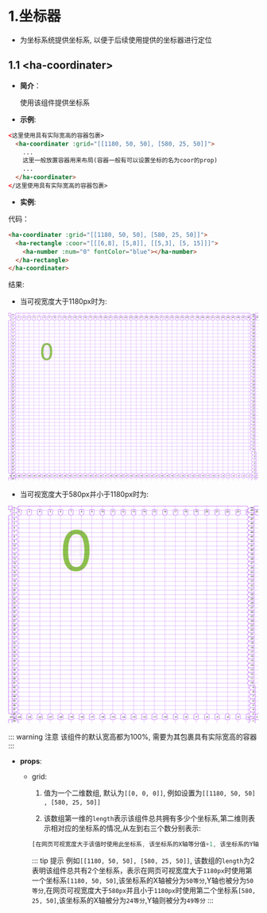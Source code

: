 # 1.坐标器

- 为坐标系统提供坐标系, 以便于后续使用提供的坐标器进行定位

## 1.1 &lt;ha-coordinater>

- **简介**：

  使用该组件提供坐标系

- **示例**:

``` html
<这里使用具有实际宽高的容器包裹>
  <ha-coordinater :grid="[[1180, 50, 50], [580, 25, 50]]">
    ...
    这里一般放置容器用来布局(容器一般有可以设置坐标的名为coor的prop)
    ...
  </ha-coordinater>
</这里使用具有实际宽高的容器包裹>
```

- **实例**:

代码：

``` html 
<ha-coordinater :grid="[[1180, 50, 50], [580, 25, 50]]">
  <ha-rectangle :coor="[[[6,8], [5,8]], [[5,3], [5, 15]]]">
    <ha-number :num="0" fontColor="blue"></ha-number>
  </ha-rectangle>
</ha-coordinater>
```

结果:

<doc-result>
  <coor-example></coor-example>
</doc-result>

  - 当可视宽度大于1180px时为:

![结果1](../assets/imgs/instances/ha-coordinater/ha-coordinater实例图1.png)

  - 当可视宽度大于580px并小于1180px时为:
  
![结果2](../assets/imgs/instances/ha-coordinater/ha-coordinater实例图2.png)

::: warning 注意
该组件的默认宽高都为100%, 需要为其包裹具有实际宽高的容器
:::

- **props**:

  - grid:

    1. 值为一个二维数组, 默认为`[[0, 0, 0]]`, 例如设置为`[[1180, 50, 50]  , [580, 25, 50]]`

    2. 该数组第一维的`length`表示该组件总共拥有多少个坐标系,第二维则表示相对应的坐标系的情况,从左到右三个数分别表示:

      ```js
      [在网页可视宽度大于该值时使用此坐标系, 该坐标系的X轴等分值+1, 该坐标系的Y轴等分值+1]
      ```

    ::: tip 提示
    例如`[[1180, 50, 50], [580, 25, 50]]`, 该数组的`length`为2表明该组件总共有2个坐标系，表示在网页可视宽度大于`1180px`时使用第一个坐标系`[1180, 50, 50]`,该坐标系的X轴被分为`50等分`,Y轴也被分为`50等分`,在网页可视宽度大于`580px`并且小于`1180px`时使用第二个坐标系`[580, 25, 50]`,该坐标系的X轴被分为`24等分`,Y轴则被分为`49等分`
    :::
